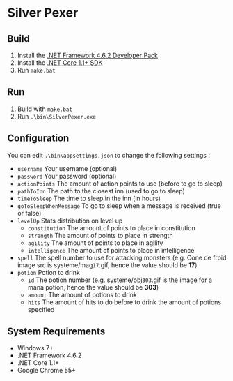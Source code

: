 # Silver Pexer

## Build
1. Install the [.NET Framework 4.6.2 Developer Pack](http://go.microsoft.com/fwlink/?LinkId=780617)
2. Install the [.NET Core 1.1+ SDK ](https://www.microsoft.com/net/download/core#/current)
3. Run `make.bat`

## Run
1. Build with `make.bat`
2. Run `.\bin\SilverPexer.exe`

## Configuration
You can edit `.\bin\appsettings.json` to change the following settings :

- `username` Your username (optional)
- `password` Your password (optional)
- `actionPoints` The amount of action points to use (before to go to sleep)
- `pathToInn` The path to the closest inn (used to go to sleep)
- `timeToSleep` The time to sleep in the inn (in hours)
- `goToSleepWhenMessage` To go to sleep when a message is received (true or false)
- `levelUp` Stats distribution on level up
  - `constitution` The amount of points to place in constitution
  - `strength` The amount of points to place in strength
  - `agility` The amount of points to place in agility
  - `intelligence` The amount of points to place in intelligence
- `spell` The spell number to use for attacking monsters (e.g. Cone de froid image src is systeme/mag`17`.gif, hence the value should be **17**)
- `potion` Potion to drink
  - `id` The potion number (e.g. systeme/obj`303`.gif is the image for a mana potion, hence the value should be **303**)
  - `amount` The amount of potions to drink
  - `hits` The amount of hits to do before to drink the amount of potions specified

## System Requirements

- Windows 7+
- .NET Framework 4.6.2
- .NET Core 1.1+
- Google Chrome 55+